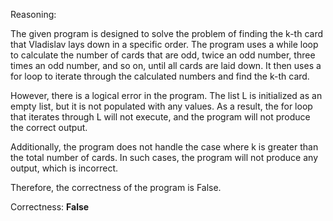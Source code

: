 Reasoning:

The given program is designed to solve the problem of finding the k-th card that Vladislav lays down in a specific order. The program uses a while loop to calculate the number of cards that are odd, twice an odd number, three times an odd number, and so on, until all cards are laid down. It then uses a for loop to iterate through the calculated numbers and find the k-th card.

However, there is a logical error in the program. The list L is initialized as an empty list, but it is not populated with any values. As a result, the for loop that iterates through L will not execute, and the program will not produce the correct output.

Additionally, the program does not handle the case where k is greater than the total number of cards. In such cases, the program will not produce any output, which is incorrect.

Therefore, the correctness of the program is False.

Correctness: **False**